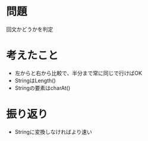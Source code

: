 # 問題
回文かどうかを判定
# 考えたこと
- 左からと右から比較で、半分まで常に同じで行けばOK
- StringはLength()
- Stringの要素はcharAt()
# 振り返り
- Stringに変換しなければより速い